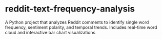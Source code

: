 # reddit-text-frequency-analysis
A Python project that analyzes Reddit comments to identify single word frequency, sentiment polarity, and temporal trends. Includes real-time word cloud and interactive bar chart visualizations.
